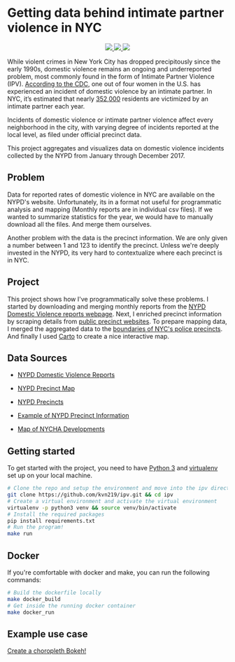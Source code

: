 # Getting data behind intimate partner violence in NYC

<p align="center">
    <a href="#travis" alt="Travis-CI">
        <img src="https://travis-ci.org/kvn219/ipv.svg?branch=master"/>
    </a>
    <a href="#docker-build" alt="Docker build">
        <img src="https://img.shields.io/docker/build/kvn219/ipv.svg"/>
    </a>
    <a>
        <img src="https://img.shields.io/docker/automated/kvn219/ipv.svg"/>
    </a>
</p>

While violent crimes in New York City has dropped precipitously since the early 1990s, domestic violence remains an ongoing and underreported problem, most commonly found in the form of Intimate Partner Violence (IPV). [According to the CDC](https://www.cdc.gov/violenceprevention/index.html), one out of four women in the U.S. has experienced an incident of domestic violence by an intimate partner. In NYC, it’s estimated that nearly [352,000](https://www1.nyc.gov/assets/criminaljustice/downloads/pdfs/domestic-violence-task-force-2017-recommendations.pdf) residents are victimized by an intimate partner each year.

Incidents of domestic violence or intimate partner violence affect every neighborhood in the city, with varying degree of incidents reported at the local level, as filed under official precinct data.

This project aggregates and visualizes data on domestic violence incidents collected by the NYPD from January through December 2017.

## Problem

Data for reported rates of domestic violence in NYC are available on the NYPD's website. Unfortunately, its in a format not useful for programmatic analysis and mapping (Monthly reports are in individual csv files). If we wanted to summarize statistics for the year, we would have to manually download all the files. And merge them ourselves.

Another problem with the data is the precinct information. We are only given a number between 1 and 123 to identify the precinct. Unless we're deeply invested in the NYPD, its very hard to contextualize where each precinct is in NYC.

## Project

This project shows how I've programmatically solve these problems. I started by downloading and merging monthly reports from the [NYPD Domestic Violence reports webpage](https://www1.nyc.gov/site/nypd/stats/reports-analysis/domestic-violence.page). Next, I enriched precinct information by scraping details from [public precinct websites](https://www1.nyc.gov/site/nypd/bureaus/patrol/precincts/1st-precinct.page). To prepare mapping data, I merged the aggregated data to the [boundaries of NYC's police precincts](https://data.cityofnewyork.us/api/geospatial/78dh-3ptz?method=export&format=GeoJSON). And finally I used [Carto](http://bit.ly/2EnznPe) to create a nice interactive map.

## Data Sources

* [NYPD Domestic Violence Reports](https://www1.nyc.gov/site/nypd/stats/reports-analysis/domestic-violence.page)

* [NYPD Precinct Map](https://data.cityofnewyork.us/api/geospatial/78dh-3ptz?method=export&format=GeoJSON)

* [NYPD Precincts](https://www1.nyc.gov/site/nypd/bureaus/patrol/precincts-landing.page)

* [Example of NYPD Precinct Information](https://www1.nyc.gov/site/nypd/bureaus/patrol/precincts/1st-precinct.page)

* [Map of NYCHA Developments](https://data.cityofnewyork.us/Housing-Development/Map-of-NYCHA-Developments/i9rv-hdr5)

## Getting started

To get started with the project, you need to have [Python 3](https://www.python.org/downloads/source/) and [virtualenv](http://docs.python-guide.org/en/latest/dev/virtualenvs/) set up on your local machine.

```bash
# Clone the repo and setup the environment and move into the ipv directory
git clone https://github.com/kvn219/ipv.git && cd ipv
# Create a virtual environment and activate the virtual environment
virtualenv -p python3 venv && source venv/bin/activate
# Install the required packages
pip install requirements.txt
# Run the program!
make run
```

## Docker

If you're comfortable with docker and make, you can run the following commands:

```bash
# Build the dockerfile locally
make docker_build
# Get inside the running docker container
make docker_run
```

## Example use case

[Create a choropleth Bokeh!](http://nbviewer.jupyter.org/github/kvn219/ipv/blob/master/notebooks/UseCases.ipynb)
